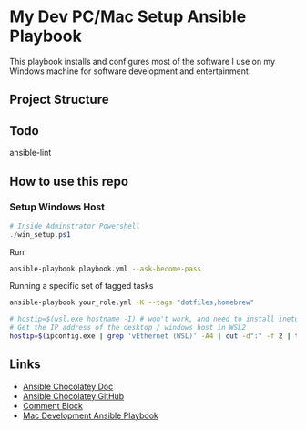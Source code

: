 # My Dev PC/Mac Setup Ansible Playbook
This playbook installs and configures most of the software I use on my Windows machine for software development and entertainment.

## Project Structure

## Todo
ansible-lint

## How to use this repo

### Setup Windows Host

```powershell
# Inside Adminstrator Powershell
./win_setup.ps1
```

Run
```bash
ansible-playbook playbook.yml --ask-become-pass
```

Running a specific set of tagged tasks
```bash
ansible-playbook your_role.yml -K --tags "dotfiles,homebrew"
```

```bash
# hostip=$(wsl.exe hostname -I) # won't work, and need to install inetutils first
# Get the IP address of the desktop / windows host in WSL2
hostip=$(ipconfig.exe | grep 'vEthernet (WSL)' -A4 | cut -d":" -f 2 | tail -n1 | sed -e 's/\s*//g')
```

## Links
- [Ansible Chocolatey Doc](https://docs.ansible.com/ansible/latest/collections/chocolatey/chocolatey/win_chocolatey_module.html#notes)
- [Ansible Chocolatey GitHub](https://github.com/chocolatey/chocolatey-ansible)
- [Comment Block](https://blocks.jkniest.dev/)
- [Mac Development Ansible Playbook](https://github.com/geerlingguy/mac-dev-playbook)

